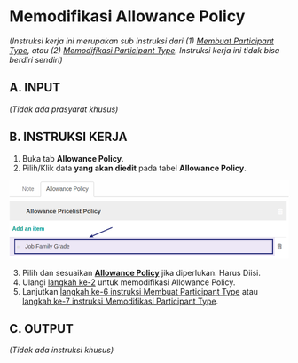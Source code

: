 # Memodifikasi Allowance Policy

*(Instruksi kerja ini merupakan sub instruksi dari (1) [Membuat Participant Type](./membuat.md), atau (2) [Memodifikasi Participant Type](./memodifikasi.md). Instruksi kerja ini tidak bisa berdiri sendiri)*

## A. INPUT

*(Tidak ada prasyarat khusus)*

## B. INSTRUKSI KERJA

1. Buka tab **Allowance Policy**.
2. <a name="l2">Pilih/Klik</a> data **yang akan diedit** pada tabel **Allowance Policy**.

![](../../img/participant-type/tombol-edit-allowance.png)

3. Pilih dan sesuaikan **[Allowance Policy](./penjelasan.md#field-allowance-policy)** jika diperlukan. Harus Diisi.
4. Ulangi [langkah ke-2](#l2) untuk memodifikasi Allowance Policy.
5. Lanjutkan [langkah ke-6 instruksi Membuat Participant Type](./membuat.md#taballowance) atau [langkah ke-7 instruksi Memodifikasi Participant Type](./memodifikasi.md#taballowance).

## C. OUTPUT

*(Tidak ada instruksi khusus)*
